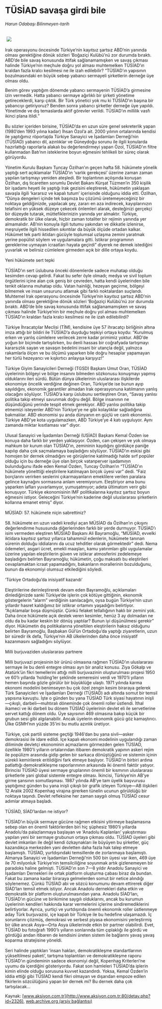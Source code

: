 # TÜSİAD savaşa girdi bile

*Harun Odabaşı Bilinmeyen-tarih*

<div>
 <font>
  <img border="0" height="1" src="/web/20030627063040im_/http://www.aksiyon.com.tr/images/blank.gif"/>
 </font>
 <font class="content">
  <p>
   <img border="0" hspace="5" src="/web/20030627063040im_/http://www.aksiyon.com.tr/resim/39/50.jpg" vspace="5"/>
  </p>
 </font>
 <font class="content">
  Irak operasyonu öncesinde Türkiye’nin kayıtsız şartsız ABD’nin yanında olması gerektiğine dönük sözleri ‘Boğaziçi Kulübü’nü zor durumda bıraktı. ABD’de bile savaş konusunda ittifak sağlanamamışken ve savaş çıkması halinde Türkiye’nin meçhule doğru yol alması muhtemelken TÜSİAD’ın kraldan fazla kralcı kesilmesi ne ile izah edilebilir? “TÜSİAD’ın yapısının bozulmasındaki en büyük sebep yabancı sermayeli şirketlerin derneğe üye olması oldu.
 </font>
 <p>
  <font class="content">
   Benim görev yaptığım dönemde yabancı sermayenin TÜSİAD’a girmesine izin vermedik. Hatta yabancı sermaye ağırlıklı bir şirketi yönetime getireceklerdi, karşı çıktık. Bir Türk yönetici yok mu ki TÜSİAD’ın başına bir yabancıyı getiriyoruz? Benden sonra yabancı şirketler derneğe üye yapıldı. Yönetimde ve dış temaslarda aktif görevler verildi. TÜSİAD’ın millilik vasfı ikinci plana itildi.”
   <br/>
   <br/>
   Bu sözler içeriden birisine, TÜSİAD’da en uzun süre genel sekreterlik yapan (1980’den 1993 yılına kadar) İhsan Özol’a ait. 2000 yılının ortalarında kendisi ile yaptığımız röportajda Türkiye Sanayici ve İşadamları Derneği’nin (TÜSİAD) yabancı dil, azınlıklar ve Güneydoğu sorunu ile ilgili konularda hazırlattığı raporlarla alakalı bu değerlendirmeyi yapan Özol, TÜSİAD’ın filtre kullanmadan Batı’nın isteklerine boyun eğmesini tehlikeli bir süreç olarak görüyordu.
   <br/>
   <br/>
   Yönetim Kurulu Başkanı Tuncay Özilhan’ın geçen hafta 58. hükümete yönelik yaptığı sert açıklamalar TÜSİAD’ın ‘varlık gerekçesi’ üzerine zaman zaman yapılan tartışmayı yeniden ateşledi. Bir toplantının açılışında konuşan Özilhan, dış ticaretten sorumlu Devlet Bakanı Kürşat Tüzmen’in 350 kişilik bir işadamı heyeti ile yaptığı Irak gezisini eleştirerek, hükümetin yaklaşan savaşla ilgili ‘kararsız ve kapalı tutum’ içerisinde olduğunu iddia etti. Özilhan, “Dünya dengeleri içinde tek başınıza bu çözümü üretemeyeceğiniz bir noktaya geldiğinizde, yapılacak şey, zararı en aza indirecek, kayıplarınızın telafisini en yüksek düzeye çekecek önlemleri alarak, desteğinizi gerçekçi bir düzeyde tutarak, müttefiklerinizin yanında yer almaktır. Türkiye, demokratik bir ülke olarak, hiçbir zaman totaliter bir rejimin yanında yer almamalıdır. AB’nin konuyla ilgili tutumu yakından ve dikkatle izlenirse, meşruiyetle ilgili hissedilen sıkıntılar da büyük ölçüde ortadan kalkar. Hükümet tek parti iktidarı gücüyle toplumsal uzlaşma zemini yaratmak yerine popülist söylem ve uygulamalara gitti. İstikrar programının gereklerine uymayan icraatları hayata geçirdi” diyerek ne demek istediğini yuvarlak ve belirsiz cümlelere girmeden açık bir dille ortaya koydu.
   <br/>
   <br/>
   Yeni hükümete sert tepki
   <br/>
   <br/>
   TÜSİAD’ın sert üslubuna önceki dönemlerde sadece muhatap olduğu kesimden cevap gelirdi. Fakat bu sefer öyle olmadı; medya ve sivil toplum örgütlerini içine alan çok geniş bir çevreden, hatta kendi üyelerinden bile tenkit oklarına muhatap oldu. Vatan hainliği, hezeyan geçirme, bölgeyi bilmemek ve insan unsurunu atlamak gibi farklı noktalardan suçlandı. Muhtemel Irak operasyonu öncesinde Türkiye’nin kayıtsız şartsız ABD’nin yanında olması gerektiğine dönük sözleri ‘Boğaziçi Kulübü’nü zor durumda bıraktı. ABD’de bile savaş konusunda ittifak sağlanamamışken ve savaş çıkması halinde Türkiye’nin bir meçhule doğru yol alması muhtemelken TÜSİAD’ın kraldan fazla kralcı kesilmesi ne ile izah edilebilirdi?
   <br/>
   <br/>
   Türkiye İhracatçılar Meclisi (TİM), kendisine üye 57 ihracatçı birliğinin altına imza attığı bir bildiri ile TÜSİAD’a duyduğu tepkiyi ortaya koydu: “Kurulmuş erken ve yanlış cümlelere verilecek zerre kadar primimiz yoktur. ABD’de yoğun bir biçimde tartışılırken, bu denli hassas bir coğrafyada tartışmayı kararsızlık sayan ve savaşın bedelini insani bir utançla değil, yalnızca rakamlarla ölçen ve bu ölçümü yaparken bile doğru hesaplar yapamayan her türlü hezeyancı ve kışkırtıcı anlayışa karşıyız!”
   <br/>
   <br/>
   Türkiye Giyim Sanayicileri Derneği (TGSD) Başkanı Umut Oran, TÜSİAD üyelerinin bölgeyi ve bölge insanını bilmeden sözkonusu konuşmayı yapmış olduklarını ileri sürdü. Bütün dünya ülkelerinin uluslararası ilişkilerde ekonomiye öncelik verdiğine değinen Oran, Türkiye’de ise bunun ayıp sayıldığını, ekonomik garantiler almadan Irak operasyonuna katılmanın yanlış olacağını söylüyor. TÜSİAD’a karşı üslubunu sertleştiren Oran, “Savaş yanlısı politika takip etmeyi savunmak doğru değil. Bölge insanının ne düşündüğünü yerinde tespit etmek gerekiyor. ABD yanlısı politika takip etmemizi isteyenler ABD’nin Türkiye’ye ne gibi kolaylıklar sağladığına bakmalılar. ABD ekonomisi şu anda dünyanın en güçlü ve canlı ekonomisi. Türkiye ABD’ye kota uygulamazken, ABD Türkiye’ye 4 katı uyguluyor. Aynı zamanda miktar kısıtlaması var” diyor.
   <br/>
   <br/>
   Ulusal Sanayici ve İşadamları Derneği (USİAD) Başkanı Kemal Özden ise konuya daha farklı bir yerden yaklaşıyor. Özden, can çekişen ve yok olmaya mahkum bir kurum olan TÜSİAD’ın, zemininin kaydığını gördükçe paniğe kapılıp daha çok saçmalamaya başladığını söylüyor. TÜSİAD’ın eskisi gibi homojen bir dernek olmadığını ve görüşlerine katılmadığı halde sırf popüler olduğu için bu derneğe üye olan birçok vatanperver işadamının bulunduğunu ifade eden Kemal Özden, Tuncay Özilhan’ın “TÜSİAD’ın hükümete yönelttiği eleştirilere katılmayan birçok üyesi var” dedi. “Faiz borçlarını verirken seslerini çıkarmayanların emeklilere verilen paralara gelince kaynağını sormasına anlam veremiyorum. Eleştiriyor ama bunu yaparken  lafları yuvarlamıyor, yumuşatmıyor; adeta ültimatom verir gibi konuşuyor. Türkiye ekonomisinin IMF politikalarına kayıtsız şartsız boyun eğmesini istiyor. Geleceğini Türkiye’nin kaderine değil uluslararası şirketlerin kollarına emanet etmiş” diyor.
   <br/>
   <br/>
   MÜSİAD: 57. hükümete niçin sabrettiniz?
   <br/>
   <br/>
   58. hükümete en uzun vadeli krediyi açan MÜSİAD da Özilhan’ın çıkışını değerlendirme hususunda diğerlerinden farklı bir yerde durmuyor. TÜSİAD’ı isim vermeden eleştiren MÜSİAD Başkanı Ali Bayramoğlu, “MÜSİAD, evvelki iktidara kayıtsız şartsız yıllarca tahammül edenlerin, hükümete tanınan sürenin dolduğu iddialarını da ucuz tehditler olarak görmektedir” dedi. Nema ödemeleri, asgari ücret, emekli maaşları, kamu yatırımları gibi uygulamalar üzerine yapılan eleştirilerin güven ve istikrar atmosferini zedelemeye başladığını belirten Bayramoğlu; hükümetin, çoğu maksatlı bu eleştirileri cevaplamaktan icraat yapamadığını, bakanların morallerinin bozulduğunu, bunun da ekonomiyi olumsuz etkilediğini söyledi.
   <br/>
   <br/>
   ‘Türkiye Ortadoğu’da inisiyatif kazandı’
   <br/>
   <br/>
   Eleştirilerine derinleştirerek devam eden Bayramoğlu, açıklamaları dinlediğinizde sanki Türkiye’de işlerin çok kötüye gittiğinin, ekonomik göstergelerin “alarm” verdiğinin sanılacağını, oysa bugün Türkiye’nin uzun yıllardır hasret kaldığımız bir istikrar ortamını yaşadığını belirtiyor. “Açıklamalar boşa düşmüştür. Çünkü felaket tellallığının haklı bir zemini yok. Daha önce hükümete açık destek veren kesimler, henüz 3 ay dolmadan ne oldu da bu kadar keskin bir dönüş yaptılar? Bunun iyi düşünülmesi gerekir” diyor. Hükümetin dış politikalarına yöneltilen eleştirilerin haksız olduğunu belirten Bayramoğlu, Başbakan Gül’ün Ortadoğu’da yaptığı ziyaretlerin, uzun bir süredir ilk defa, Türkiye’nin AB ülkelerinden daha önce inisiyatif kazanmasını sağladığını söylüyor.
   <br/>
   <br/>
   Milli burjuvaziden uluslararası partnere
   <br/>
   <br/>
   Milli burjuvazi projesinin bir ürünü olmasına rağmen TÜSİAD’ın uluslararası sermaye ile bu denli  entegre olması ayrı bir analiz konusu. Ziya Gökalp ve Atatürk’ün fikri temellerini attığı milli burjuvazinin oluşturulması projesi 1950 ve 60’lı yıllarda ‘holding’ler şeklinde semeresini verdi ve 1970’li yılların hemen başında gözle görülür bir büyüklüğe ulaştı. 1971 yılında karma ekonomi modelini benimseyen bu çok özel zengin kesim biraraya gelerek Türk Sanayicileri ve İşadamları Derneği (TÜSİAD) adı altında somut bir temsil yapısına kavuştu. İşte o günden bu yana TÜSİAD Türk siyasi hayatının inişli—çıkışlı, darbeli—muhtıralı döneminde çok önemli roller üstlendi. İthal ikameci ve iki darbeli bu dönem TÜSİAD üyelerinin devlet eli ile servetlerine servet kattığı dönem oldu. Üye sayısının 469 olmasına bakıp küçük bir grubun sesi gibi algılanabilir. Ancak üyelerin ekonomik gücü göz kamaştırıcı. Ülke GSMH’nın yüzde 35’ini bu mutlu azınlık üretiyor.
   <br/>
   <br/>
   Türkiye, çok partili sisteme geçtiği 1946’dan bu yana sivil—asker demokrasisi ile idare edildi. İçe kapalı ekonomi modelinin uygulandığı zaman diliminde devletçi ekonominin açmazlarını görmezden gelen TÜSİAD, özellikle 1980’li yılların ortalarından itibaren demokratik yapının askeri rejim ile popülizm arasında gidip gelen bir sarkaca dönüştüğünü ve sistemin içinin sürekli kemirilerek eritildiğini fark etmeye başlıyor. TÜSİAD’ın birbiri ardına patlattığı demokratikleşme raporlarınının arkasında iki önemli faktör yatıyor. Birincisi TÜSİAD üyesi sermaye gruplarının önemli bir kısmının uluslararası şirketlerle yani global sistemle entegre olması. İkincisi, Türkiye’nin AB’ye girme şansının somutlaşması. 1987 yılında AB’ye tam üyelik başvurusu yaptığımız günden bu yana inişli çıkışlı bir grafik izleyen Türkiye—AB ilişkileri 12 Aralık 2002 Kopenhag virajına girerken tünelin ucunun görüldüğü bir noktaya taşındı. Devlet refleksine her zaman saygılı olmuş TÜSİAD cesur adımlar atmaya başladı.
   <br/>
   <br/>
   TÜSİAD, SİAD’lardan ne istiyor?
   <br/>
   <br/>
   TÜSİAD’ın büyük sermaye gücüne rağmen etkisini yitirmeye başlamasına sebep olan en önemli faktörlerden biri hiç şüphesiz 1980’li yıllarda Anadolu’da palazlanmaya başlayan ve ‘Anadolu Kaplanları’ yakıştırması yapılan yeni bir sermaye grubunun ortaya çıkması oldu. TÜSİAD üyeleri gibi devlet imkanları ile değil kendi özkaynakları ile büyüyen bu şirketler, güç kazandıkça merkezden yani devletten daha fazla hak talep etmeye başlamıştı. TÜSİAD, yurtdışındaki temsillerde de zorlanmaya başlamıştı. Almanya Sanayici ve İşadamları Derneği’nin 500 bin üyesi var iken, 469 üye ile 70 milyonluk Türkiye’nin temsilciliğine soyunmak artık gizlenemeyen bir paradoks haline gelmişti. TÜSİAD’ın son 7—8 yıldır Anadolu Sanayici ve İşadamları Dernekleri ile ortak platform oluşturma çabası biraz da bundan. Fakat bu zamana kadar biraraya gelmelerden somut bir netice alındığı söylenemez. Çünkü TÜSİAD abi ve sözcü konumunu devam ettirerek diğer SİAD’ları temsil etmek istiyor. Ancak Anadolu dernekleri daha etkin ve demokratik bir platform oluşturulmasından yana. Anadolu SİAD’ları, TÜSİAD’ın gücüne ve birikimine saygılı olduklarını, ancak bu kurumun üyelerinin kendileri hakkında karar vermelerini içlerine sindiremediklerini belirtiyorlar.  Ayrıca, yurtiçi ve yurtdışında önemli ekonomik roller üstlenmeye aday Türk burjuvazisi, içe kapalı bir Türkiye ile bu hedefine ulaşamazdı. İç sorunlarını çözmüş, demokrasi ve serbest piyasa ekonomisini yerleştirmiş bir ülke ancak Asya—Orta Asya ülkelerinde etkin bir partner olabilirdi. Evet, TÜSİAD bu fotoğrafı 1990’lı yılların sonlarında tüm çıplaklığı ile gördü ve gördüğü andan itibaren de kendisini üreten sistem ile bağlarını yavaş yavaş koparma stratejisine yöneldi.
   <br/>
   <br/>
   Seri halinde yaptıkları ‘insan hakları, demokratikleşme standartlarının yükseltilmesi paketi’, tartışma toplantıları ve demokratikleşme raporu TÜSİAD’ın gündeminin sadece ekonomiyi değil, Kopenhag Kriterleri’ne uyumu da içerdiğini gösteriyordu. Fakat son hamleleri TÜSİAD’da iplerin kimin elinde olduğu sorusuna kuvvet kazandırdı. Yoksa, Kemal Özden’in iddia ettiği gibi TÜSİAD kendi fikri olmayan ve dışarıdan empoze edilen fikirlerin sözcülüğünü yapan bir dernek mi? Bu dernek daha çok tartışılacak...
  </font>
 </p>
</div>


Kaynak: [www.aksiyon.com.tr](http://www.aksiyon.com.tr:80/detay.php?id=2326), [web.archive.org (arşiv bağlantısı)](http://web.archive.org/web/20030627063040/http://www.aksiyon.com.tr:80/detay.php?id=2326)
